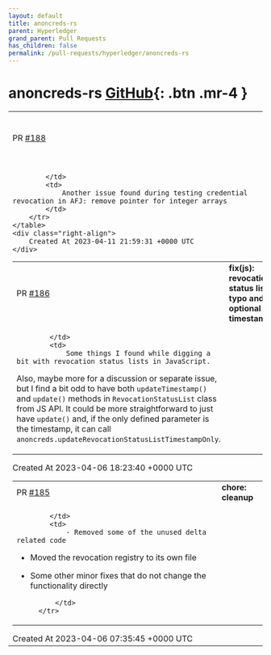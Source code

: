 ```yaml
---
layout: default
title: anoncreds-rs
parent: Hyperledger
grand_parent: Pull Requests
has_children: false
permalink: /pull-requests/hyperledger/anoncreds-rs
---
```


# anoncreds-rs <span class="fs-3 right-align">[GitHub](https://github.com/hyperledger/anoncreds-rs){: .btn .mr-4 }</span>


<div>
    <table>
        <tr>
            <td>
                PR <a href="https://github.com/hyperledger/anoncreds-rs/pull/188" class=".btn">#188</a>
            </td>
            <td>
                <b>
                    fix(js): integer list struct types
                </b>
            </td>
        </tr>
        <tr>
            <td>
                
            </td>
            <td>
                Another issue found during testing credential revocation in AFJ: remove pointer for integer arrays
            </td>
        </tr>
    </table>
    <div class="right-align">
        Created At 2023-04-11 21:59:31 +0000 UTC
    </div>
</div>

<div>
    <table>
        <tr>
            <td>
                PR <a href="https://github.com/hyperledger/anoncreds-rs/pull/186" class=".btn">#186</a>
            </td>
            <td>
                <b>
                    fix(js): revocation status list typo and optional timestamp
                </b>
            </td>
        </tr>
        <tr>
            <td>
                
            </td>
            <td>
                Some things I found while digging a bit with revocation status lists in JavaScript.

Also, maybe more for a discussion or separate issue, but I find a bit odd to have both `updateTimestamp()` and `update()` methods in `RevocationStatusList` class from JS API. It could be more straightforward to just have `update()` and, if the only defined parameter is the timestamp, it can call `anoncreds.updateRevocationStatusListTimestampOnly`.
            </td>
        </tr>
    </table>
    <div class="right-align">
        Created At 2023-04-06 18:23:40 +0000 UTC
    </div>
</div>

<div>
    <table>
        <tr>
            <td>
                PR <a href="https://github.com/hyperledger/anoncreds-rs/pull/185" class=".btn">#185</a>
            </td>
            <td>
                <b>
                    chore: cleanup
                </b>
            </td>
        </tr>
        <tr>
            <td>
                
            </td>
            <td>
                - Removed some of the unused delta related code
- Moved the revocation registry to its own file
- Some other minor fixes that do not change the functionality directly

            </td>
        </tr>
    </table>
    <div class="right-align">
        Created At 2023-04-06 07:35:45 +0000 UTC
    </div>
</div>

